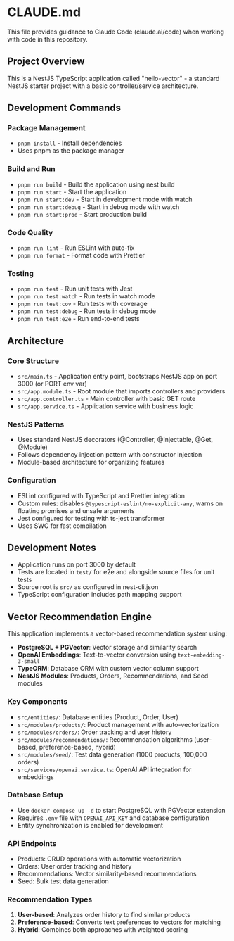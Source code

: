 # CLAUDE.md

This file provides guidance to Claude Code (claude.ai/code) when working with code in this repository.

## Project Overview

This is a NestJS TypeScript application called "hello-vector" - a standard NestJS starter project with a basic controller/service architecture.

## Development Commands

### Package Management
- `pnpm install` - Install dependencies
- Uses pnpm as the package manager

### Build and Run
- `pnpm run build` - Build the application using nest build
- `pnpm run start` - Start the application
- `pnpm run start:dev` - Start in development mode with watch
- `pnpm run start:debug` - Start in debug mode with watch
- `pnpm run start:prod` - Start production build

### Code Quality
- `pnpm run lint` - Run ESLint with auto-fix
- `pnpm run format` - Format code with Prettier

### Testing
- `pnpm run test` - Run unit tests with Jest
- `pnpm run test:watch` - Run tests in watch mode
- `pnpm run test:cov` - Run tests with coverage
- `pnpm run test:debug` - Run tests in debug mode
- `pnpm run test:e2e` - Run end-to-end tests

## Architecture

### Core Structure
- `src/main.ts` - Application entry point, bootstraps NestJS app on port 3000 (or PORT env var)
- `src/app.module.ts` - Root module that imports controllers and providers
- `src/app.controller.ts` - Main controller with basic GET route
- `src/app.service.ts` - Application service with business logic

### NestJS Patterns
- Uses standard NestJS decorators (@Controller, @Injectable, @Get, @Module)
- Follows dependency injection pattern with constructor injection
- Module-based architecture for organizing features

### Configuration
- ESLint configured with TypeScript and Prettier integration
- Custom rules: disables `@typescript-eslint/no-explicit-any`, warns on floating promises and unsafe arguments
- Jest configured for testing with ts-jest transformer
- Uses SWC for fast compilation

## Development Notes

- Application runs on port 3000 by default
- Tests are located in `test/` for e2e and alongside source files for unit tests
- Source root is `src/` as configured in nest-cli.json
- TypeScript configuration includes path mapping support

## Vector Recommendation Engine

This application implements a vector-based recommendation system using:

- **PostgreSQL + PGVector**: Vector storage and similarity search
- **OpenAI Embeddings**: Text-to-vector conversion using `text-embedding-3-small`
- **TypeORM**: Database ORM with custom vector column support
- **NestJS Modules**: Products, Orders, Recommendations, and Seed modules

### Key Components

- `src/entities/`: Database entities (Product, Order, User)
- `src/modules/products/`: Product management with auto-vectorization
- `src/modules/orders/`: Order tracking and user history
- `src/modules/recommendations/`: Recommendation algorithms (user-based, preference-based, hybrid)
- `src/modules/seed/`: Test data generation (1000 products, 100,000 orders)
- `src/services/openai.service.ts`: OpenAI API integration for embeddings

### Database Setup

- Use `docker-compose up -d` to start PostgreSQL with PGVector extension
- Requires `.env` file with `OPENAI_API_KEY` and database configuration
- Entity synchronization is enabled for development

### API Endpoints

- Products: CRUD operations with automatic vectorization
- Orders: User order tracking and history
- Recommendations: Vector similarity-based recommendations
- Seed: Bulk test data generation

### Recommendation Types

1. **User-based**: Analyzes order history to find similar products
2. **Preference-based**: Converts text preferences to vectors for matching
3. **Hybrid**: Combines both approaches with weighted scoring